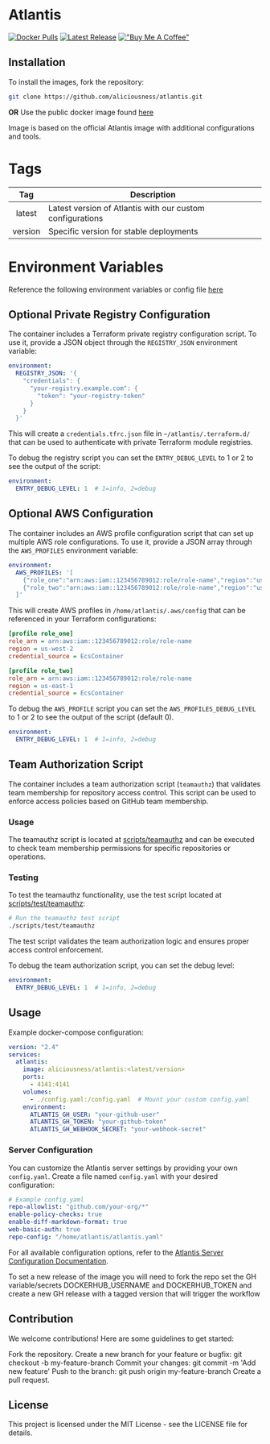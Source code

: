 # Atlantis
[![Docker Pulls](https://img.shields.io/badge/Docker%20Pulls-617-blue)](https://hub.docker.com/r/aliciousness/atlantis)
[![Latest Release](https://img.shields.io/badge/release-v0.3.5-brightgreen)](https://github.com/aliciousness/ACTION-latest-release-badge/releases)
[!["Buy Me A Coffee"](https://www.buymeacoffee.com/assets/img/custom_images/orange_img.png)](https://www.buymeacoffee.com/aliciousness)
<!-- [![Docker Image Size (tag)]() -->
<!-- ![Build Status](https://img.shields.io/github/actions/workflow/status/aliciousness/atlantis/release.yml?branch=main)]
[![GitHub last commit](https://img.shields.io/badge/Last%20Commit-2024-11-08-yellow)] -->

## Installation

To install the images, fork the repository:

```sh
git clone https://github.com/aliciousness/atlantis.git
```
**OR**
Use the public docker image found [here](https://hub.docker.com/r/aliciousness/atlantis)

Image is based on the official Atlantis image with additional configurations and tools.

# Tags
|   Tag   | Description                                               |
| :-----: | --------------------------------------------------------- |
| latest  | Latest version of Atlantis with our custom configurations |
| version | Specific version for stable deployments                   |

# Environment Variables
Reference the following environment variables or config file [here](https://www.runatlantis.io/docs/server-configuration.html)

## Optional Private Registry Configuration
The container includes a Terraform private registry configuration script. To use it, provide a JSON object through the `REGISTRY_JSON` environment variable:

```yaml
environment:
  REGISTRY_JSON: '{
    "credentials": {
      "your-registry.example.com": {
        "token": "your-registry-token"
      }
    }
  }'
```

This will create a `credentials.tfrc.json` file in `~/atlantis/.terraform.d/` that can be used to authenticate with private Terraform module registries.

To debug the registry script you can set the `ENTRY_DEBUG_LEVEL` to 1 or 2 to see the output of the script:

```yaml
environment:
  ENTRY_DEBUG_LEVEL: 1  # 1=info, 2=debug
```

## Optional AWS Configuration
The container includes an AWS profile configuration script that can set up multiple AWS role configurations. To use it, provide a JSON array through the `AWS_PROFILES` environment variable:

```yaml
environment:
  AWS_PROFILES: '[
    {"role_one":"arn:aws:iam::123456789012:role/role-name","region":"us-west-2"},
    {"role_two":"arn:aws:iam::123456789012:role/role-name","region":"us-east-1"}
  ]'
```

This will create AWS profiles in `/home/atlantis/.aws/config` that can be referenced in your Terraform configurations:

```ini
[profile role_one]
role_arn = arn:aws:iam::123456789012:role/role-name
region = us-west-2
credential_source = EcsContainer

[profile role_two]
role_arn = arn:aws:iam::123456789012:role/role-name
region = us-east-1
credential_source = EcsContainer
```

To debug the `AWS_PROFILE` script you can set the `AWS_PROFILES_DEBUG_LEVEL` to 1 or 2 to see the output of the script (default 0).

```yaml
environment:
  ENTRY_DEBUG_LEVEL: 1  # 1=info, 2=debug
```

## Team Authorization Script

The container includes a team authorization script (`teamauthz`) that validates team membership for repository access control. This script can be used to enforce access policies based on GitHub team membership.

### Usage

The teamauthz script is located at [scripts/teamauthz](scripts/teamauthz) and can be executed to check team membership permissions for specific repositories or operations.

### Testing

To test the teamauthz functionality, use the test script located at [scripts/test/teamauthz](scripts/test/teamauthz):

```bash
# Run the teamauthz test script
./scripts/test/teamauthz
```

The test script validates the team authorization logic and ensures proper access control enforcement.

To debug the team authorization script, you can set the debug level:

```yaml
environment:
  ENTRY_DEBUG_LEVEL: 1  # 1=info, 2=debug
```

## Usage
Example docker-compose configuration:

```yaml
version: "2.4"
services:
  atlantis:
    image: aliciousness/atlantis:<latest/version>
    ports:
      - 4141:4141
    volumes:
      - ./config.yaml:/config.yaml  # Mount your custom config.yaml
    environment:
      ATLANTIS_GH_USER: "your-github-user"
      ATLANTIS_GH_TOKEN: "your-github-token"
      ATLANTIS_GH_WEBHOOK_SECRET: "your-webhook-secret"
```

### Server Configuration
You can customize the Atlantis server settings by providing your own `config.yaml`. Create a file named `config.yaml` with your desired configuration:

```yaml
# Example config.yaml
repo-allowlist: "github.com/your-org/*"
enable-policy-checks: true
enable-diff-markdown-format: true
web-basic-auth: true
repo-config: "/home/atlantis/atlantis.yaml"
```

For all available configuration options, refer to the [Atlantis Server Configuration Documentation](https://www.runatlantis.io/docs/server-configuration.html).

To set a new release of the image you will need to fork the repo set the GH variable/secrets DOCKERHUB_USERNAME and DOCKERHUB_TOKEN
and create a new GH release with a tagged version that will trigger the workflow

## Contribution
We welcome contributions! Here are some guidelines to get started:

Fork the repository.
Create a new branch for your feature or bugfix: git checkout -b my-feature-branch
Commit your changes: git commit -m 'Add new feature'
Push to the branch: git push origin my-feature-branch
Create a pull request.

## License
This project is licensed under the MIT License - see the LICENSE file for details.
